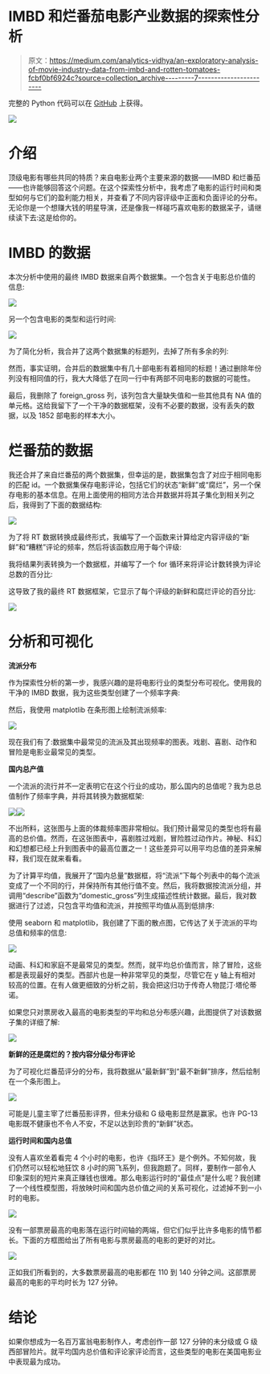 # IMBD 和烂番茄电影产业数据的探索性分析

> 原文：<https://medium.com/analytics-vidhya/an-exploratory-analysis-of-movie-industry-data-from-imbd-and-rotten-tomatoes-fcbf0bf6924c?source=collection_archive---------7----------------------->

完整的 Python 代码可以在 [GitHub](https://github.com/AvonleaFisher/dsc-mod-1-project-v2-1-onl01-dtsc-ft-070620) 上获得。

![](img/b3f866f3806586db49166e4d31319e02.png)

# 介绍

顶级电影有哪些共同的特质？来自电影业两个主要来源的数据——IMBD 和烂番茄——也许能够回答这个问题。在这个探索性分析中，我考虑了电影的运行时间和类型如何与它们的盈利能力相关，并查看了不同内容评级中正面和负面评论的分布。无论你是一个想赚大钱的明星导演，还是像我一样碰巧喜欢电影的数据呆子，请继续读下去:这是给你的。

# IMBD 的数据

本次分析中使用的最终 IMBD 数据来自两个数据集。一个包含关于电影总价值的信息:

![](img/ef3ae8b1dd44b80ec81e3c47bd9121e8.png)

另一个包含电影的类型和运行时间:

![](img/d9b0309350cfeab01e7b6775e7264522.png)

为了简化分析，我合并了这两个数据集的标题列，去掉了所有多余的列:

然而，事实证明，合并后的数据集中有几十部电影有着相同的标题！通过删除年份列没有相同值的行，我大大降低了在同一行中有两部不同电影的数据的可能性。

最后，我删除了 foreign_gross 列，该列包含大量缺失值和一些其他具有 NA 值的单元格。这给我留下了一个干净的数据框架，没有不必要的数据，没有丢失的数据，以及 1852 部电影的样本大小。

# 烂番茄的数据

我还合并了来自烂番茄的两个数据集，但幸运的是，数据集包含了对应于相同电影的匹配 id。一个数据集保存电影评论，包括它们的状态“新鲜”或“腐烂”，另一个保存电影的基本信息。在用上面使用的相同方法合并数据并将其子集化到相关列之后，我得到了下面的数据结构:

![](img/5ff26794ad79f55f85efa9d751e07f4d.png)

为了将 RT 数据转换成最终形式，我编写了一个函数来计算给定内容评级的“新鲜”和“糟糕”评论的频率，然后将该函数应用于每个评级:

我将结果列表转换为一个数据框，并编写了一个 for 循环来将评论计数转换为评论总数的百分比:

这导致了我的最终 RT 数据框架，它显示了每个评级的新鲜和腐烂评论的百分比:

![](img/794c18a4e92861f783f7854cc14206e5.png)

# 分析和可视化

**流派分布**

作为探索性分析的第一步，我感兴趣的是将电影行业的类型分布可视化。使用我的干净的 IMBD 数据，我为这些类型创建了一个频率字典:

然后，我使用 matplotlib 在条形图上绘制流派频率:

![](img/6eda63fff6e6b534383dc0b8a1c8a126.png)

现在我们有了:数据集中最常见的流派及其出现频率的图表。戏剧、喜剧、动作和冒险是电影业最常见的类型。

**国内总产值**

一个流派的流行并不一定表明它在这个行业的成功，那么国内的总值呢？我为总总值制作了频率字典，并将其转换为数据框架:

![](img/77652d7c303b4b44aa0370b9d91612f0.png)![](img/88bf5adabaa081f0ed769d1145511d03.png)

不出所料，这张图与上面的体裁频率图非常相似。我们预计最常见的类型也将有最高的总价值。然而，在这张图表中，喜剧胜过戏剧，冒险胜过动作片。神秘、科幻和幻想都已经上升到图表中的最高位置之一！这些差异可以用平均总值的差异来解释，我们现在就来看看。

为了计算平均值，我展开了“国内总量”数据框，将“流派”下每个列表中的每个流派变成了一个不同的行，并保持所有其他行值不变。然后，我将数据按流派分组，并调用“describe”函数为“domestic_gross”列生成描述性统计数据。最后，我对数据进行了过滤，只包含平均值和流派，并按照平均值从高到低排序:

使用 seaborn 和 matplotlib，我创建了下面的散点图，它传达了关于流派的平均总值和频率的信息:

![](img/1e749ad9a157e63c85bf01361ce68dd5.png)

动画、科幻和家庭不是最常见的类型。然而，就平均总价值而言，除了冒险，这些都是表现最好的类型。西部片也是一种非常罕见的类型，尽管它在 y 轴上有相对较高的位置。在有人做更细致的分析之前，我会把这归功于传奇人物昆汀·塔伦蒂诺。

如果您只对票房收入最高的电影类型的平均和总分布感兴趣，此图提供了对该数据子集的详细了解:

![](img/3cfcbaabfeb536c34a1c07d7972f7c5c.png)

**新鲜的还是腐烂的？按内容分级分布评论**

为了可视化烂番茄评分的分布，我将数据从“最新鲜”到“最不新鲜”排序，然后绘制在一个条形图上。

![](img/8519f9d83d0f9a56105ec6949b286a15.png)

可能是儿童主宰了烂番茄影评界，但未分级和 G 级电影显然是赢家。也许 PG-13 电影既不健康也不令人不安，不足以达到珍贵的“新鲜”状态。

**运行时间和国内总值**

没有人喜欢坐着看完 4 个小时的电影，也许《指环王》是个例外。不知何故，我们仍然可以轻松地狂饮 8 小时的网飞系列，但我跑题了。同样，要制作一部令人印象深刻的短片来真正赚钱也很难。那么电影运行时的“最佳点”是什么呢？我创建了一个线性模型图，将放映时间和国内总价值之间的关系可视化，过滤掉不到一小时的电影。

![](img/8760ba4b4e5d4e6b44347e2fe47d5047.png)

没有一部票房最高的电影落在运行时间轴的两端，但它们似乎比许多电影的情节都长。下面的方框图给出了所有电影与票房最高的电影的更好的对比。

![](img/d687b2979cb184cb07a968fd4f5da7c4.png)

正如我们所看到的，大多数票房最高的电影都在 110 到 140 分钟之间。这部票房最高的电影的平均时长为 127 分钟。

# 结论

如果你想成为一名百万富翁电影制作人，考虑创作一部 127 分钟的未分级或 G 级西部冒险片。就平均国内总价值和评论家评论而言，这些类型的电影在美国电影业中表现最为成功。